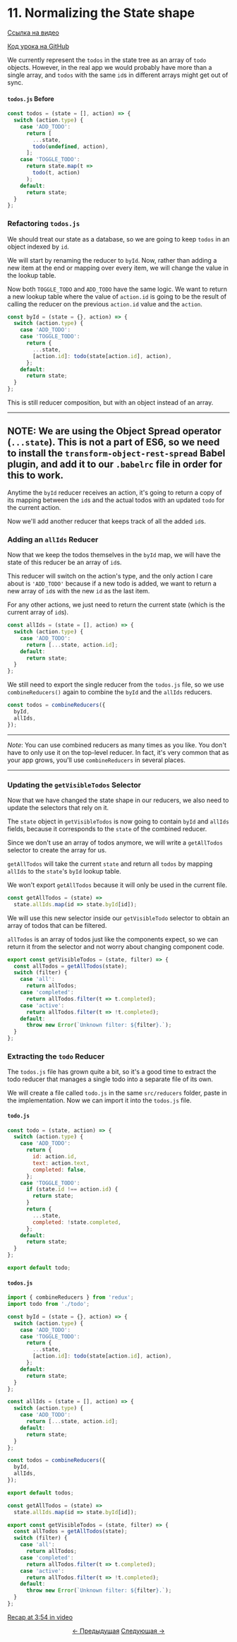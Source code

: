 # 11. Normalizing the State shape
[Ссылка на видео](https://egghead.io/lessons/javascript-redux-normalizing-the-state-shape)

[Код урока на GitHub](https://github.com/gaearon/todos/tree/11-normalizing-the-state-shape)

We currently represent the `todos` in the state tree as an array of `todo` objects. However, in the real app we would probably have more than a single array, and `todos` with the same `id`s in different arrays might get out of sync.

#### `todos.js` Before
```javascript
const todos = (state = [], action) => {
  switch (action.type) {
    case 'ADD_TODO':
      return [
        ...state,
        todo(undefined, action),
      ];
    case 'TOGGLE_TODO':
      return state.map(t =>
        todo(t, action)
      );
    default:
      return state;
  }
};
```

### Refactoring `todos.js`

We should treat our state as a database, so we are going to keep `todos` in an object indexed by `id`.

We will start by renaming the reducer to `byId`. Now, rather than adding a new item at the end or mapping over every item, we will change the value in the lookup table.

Now both `TOGGLE_TODO` and `ADD_TODO` have the same logic. We want to return a new lookup table where the value of `action.id` is going to be the result of calling the reducer on the previous `action.id` value and the `action`.

```javascript
const byId = (state = {}, action) => {
  switch (action.type) {
    case 'ADD_TODO':
    case 'TOGGLE_TODO':
      return {
        ...state,
        [action.id]: todo(state[action.id], action),
      };
    default:
      return state;
  }
};
```

This is still reducer composition, but with an object instead of an array.

---
**NOTE**:
We are using the Object Spread operator (`...state`). This is not a part of ES6, so we need to install the `transform-object-rest-spread` Babel plugin, and add it to our `.babelrc` file in order for this to work.
---

Anytime the `byId` reducer receives an action, it's going to return a copy of its mapping between the `id`s and the actual todos with an updated `todo` for the current action.

Now we'll add another reducer that keeps track of all the added `id`s.

### Adding an `allIds` Reducer

Now that we keep the todos themselves in the `byId` map, we will have the state of this reducer be an array of `id`s.

This reducer will switch on the action's type, and the only action I care about is `'ADD_TODO'` because if a new todo is added, we want to return a new array of `id`s with the new `id` as the last item.

For any other actions, we just need to return the current state (which is the current array of `id`s).

```javascript
const allIds = (state = [], action) => {
  switch (action.type) {
    case 'ADD_TODO':
      return [...state, action.id];
    default:
      return state;
  }
};
```

We still need to export the single reducer from the `todos.js` file, so we use `combineReducers()` again to combine the `byId` and the `allIds` reducers.

```javascript
const todos = combineReducers({
  byId,
  allIds,
});
```

---

_Note_: You can use combined reducers as many times as you like. You don't have to only use it on the top-level reducer. In fact, it's very common that as your app grows, you'll use `combineReducers` in several places.

---

### Updating the `getVisibleTodos` Selector

Now that we have changed the state shape in our reducers, we also need to update the selectors that rely on it.

The `state` object in `getVisibleTodos` is now going to contain `byId` and `allIds` fields, because it corresponds to the `state` of the combined reducer.

Since we don't use an array of todos anymore, we will write a `getAllTodos` selector to create the array for us.

`getAllTodos` will take the current `state` and return all `todos` by mapping `allIds` to the `state`'s `byId` lookup table.

We won't export `getAllTodos` because it will only be used in the current file.

```javascript
const getAllTodos = (state) =>
  state.allIds.map(id => state.byId[id]);
```

We will use this new selector inside our `getVisibleTodo` selector to obtain an array of todos that can be filtered.

`allTodos` is an array of todos just like the components expect, so we can return it from the selector and not worry about changing component code.

```javascript
export const getVisibleTodos = (state, filter) => {
  const allTodos = getAllTodos(state);
  switch (filter) {
    case 'all':
      return allTodos;
    case 'completed':
      return allTodos.filter(t => t.completed);
    case 'active':
      return allTodos.filter(t => !t.completed);
    default:
      throw new Error(`Unknown filter: ${filter}.`);
  }
};
```

### Extracting the `todo` Reducer


The `todos.js` file has grown quite a bit, so it's a good time to extract the todo reducer that manages a single todo into a separate file of its own.

We will create a file called `todo.js` in the same `src/reducers` folder, paste in the implementation. Now we can import it into the `todos.js` file.

#### `todo.js`
```javascript
const todo = (state, action) => {
  switch (action.type) {
    case 'ADD_TODO':
      return {
        id: action.id,
        text: action.text,
        completed: false,
      };
    case 'TOGGLE_TODO':
      if (state.id !== action.id) {
        return state;
      }
      return {
        ...state,
        completed: !state.completed,
      };
    default:
      return state;
  }
};

export default todo;
```

#### `todos.js`
```javascript
import { combineReducers } from 'redux';
import todo from './todo';

const byId = (state = {}, action) => {
  switch (action.type) {
    case 'ADD_TODO':
    case 'TOGGLE_TODO':
      return {
        ...state,
        [action.id]: todo(state[action.id], action),
      };
    default:
      return state;
  }
};

const allIds = (state = [], action) => {
  switch (action.type) {
    case 'ADD_TODO':
      return [...state, action.id];
    default:
      return state;
  }
};

const todos = combineReducers({
  byId,
  allIds,
});

export default todos;

const getAllTodos = (state) =>
  state.allIds.map(id => state.byId[id]);

export const getVisibleTodos = (state, filter) => {
  const allTodos = getAllTodos(state);
  switch (filter) {
    case 'all':
      return allTodos;
    case 'completed':
      return allTodos.filter(t => t.completed);
    case 'active':
      return allTodos.filter(t => !t.completed);
    default:
      throw new Error(`Unknown filter: ${filter}.`);
  }
};
```

[Recap at 3:54 in video](https://egghead.io/lessons/javascript-redux-normalizing-the-state-shape)


<p align="center">
<a href="./10-Colocating_Selectors_with_Reducers.md"><- Предыдущая</a>
<a href="./12-Wrapping_dispatch_to_Log_Actions.md">Следующая -></a>
</p>
